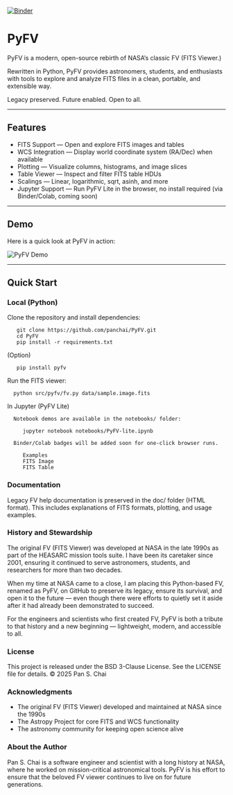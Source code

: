 [![Binder](https://mybinder.org/badge_logo.svg)](
  https://mybinder.org/v2/gh/panschai/PyFV/main?labpath=notebooks%2FPyFV-lite.ipynb
)

# PyFV

PyFV is a modern, open-source rebirth of NASA’s classic FV (FITS Viewer.)

Rewritten in Python, PyFV provides astronomers, students, and enthusiasts with tools to explore 
and analyze FITS files in a clean, portable, and extensible way.  

Legacy preserved. Future enabled. Open to all.

---

## Features

- FITS Support — Open and explore FITS images and tables
- WCS Integration — Display world coordinate system (RA/Dec) when available
- Plotting — Visualize columns, histograms, and image slices
- Table Viewer — Inspect and filter FITS table HDUs
- Scalings — Linear, logarithmic, sqrt, asinh, and more
- Jupyter Support — Run PyFV Lite in the browser, no install required (via Binder/Colab, coming soon)

---

## Demo

Here is a quick look at PyFV in action:

![PyFV Demo](demo/pow.gif)

---

## Quick Start

### Local (Python)
   Clone the repository and install dependencies:

       git clone https://github.com/panchai/PyFV.git
       cd PyFV
       pip install -r requirements.txt

   (Option)

       pip install pyfv

   Run the FITS viewer:

      python src/pyfv/fv.py data/sample.image.fits

   In Jupyter (PyFV Lite)

      Notebook demos are available in the notebooks/ folder:

         jupyter notebook notebooks/PyFV-lite.ipynb

      Binder/Colab badges will be added soon for one-click browser runs.

         Examples
         FITS Image
         FITS Table

### Documentation

   Legacy FV help documentation is preserved in the doc/ folder (HTML format).  This includes explanations of FITS formats, plotting, and usage examples.

### History and Stewardship

The original FV (FITS Viewer) was developed at NASA in the late 1990s as part of the HEASARC mission tools suite. I have been its caretaker since 2001, ensuring it continued to serve astronomers, students, and researchers for more than two decades.

When my time at NASA came to a close, I am placing this Python-based FV, renamed as PyFV, on GitHub to preserve its legacy, ensure its survival, and open it to the future — even though there were efforts to quietly set it aside after it had already been demonstrated to succeed.

For the engineers and scientists who first created FV, PyFV is both a tribute to that history and a new beginning — lightweight, modern, and accessible to all.

### License

   This project is released under the BSD 3-Clause License.
   See the LICENSE file for details.
   © 2025 Pan S. Chai

### Acknowledgments

  - The original FV (FITS Viewer) developed and maintained at NASA since the 1990s
  - The Astropy Project for core FITS and WCS functionality
  - The astronomy community for keeping open science alive

### About the Author

  Pan S. Chai is a software engineer and scientist with a long history at NASA, where he worked on mission-critical astronomical tools. PyFV is his effort to ensure that the beloved FV viewer continues to live on for future generations.
